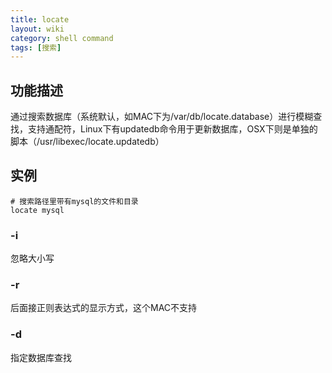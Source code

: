 ```yaml
---
title: locate
layout: wiki
category: shell command
tags: [搜索]
---
```


## 功能描述

通过搜索数据库（系统默认，如MAC下为/var/db/locate.database）进行模糊查找，支持通配符，Linux下有updatedb命令用于更新数据库，OSX下则是单独的脚本（/usr/libexec/locate.updatedb）

## 实例

~~~
# 搜索路径里带有mysql的文件和目录
locate mysql
~~~

### -i

忽略大小写

### -r

后面接正则表达式的显示方式，这个MAC不支持

### -d

指定数据库查找